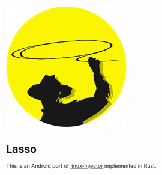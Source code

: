 ![img](assets/logo-small.png)

# Lasso

This is an Android port of [linux-injector](https://github.com/namazso/linux-injector) implemented in Rust.